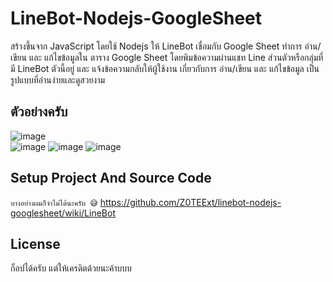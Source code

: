 # LineBot-Nodejs-GoogleSheet
สร้างขึ้นจาก JavaScript โดยใช้ Nodejs ให้ LineBot เชื่อมกับ Google Sheet ทำการ อ่าน/เขียน และ แก้ไขข้อมูลใน ตาราง Google Sheet โดยพิมข้อความผ่านแชท Line ส่วนตัวหรือกลุ่มที่มี LineBot ตัวนี้อยู่ และ แจ้งข้อความกลับให้ผู้ใช้งาน เกี่ยวกับการ อ่าน/เขียน และ แก้ไขข้อมูล เป็นรูปแบบที่อ่านง่ายและดูสวยงาม
## ตัวอย่างครับ

![image](https://user-images.githubusercontent.com/53619535/145721215-c0706223-7f44-4300-90d6-16f2804b5c2c.png)<br>
![image](https://user-images.githubusercontent.com/53619535/145942257-5415c9d6-613c-4e71-808f-6e02e86785ba.png)
![image](https://user-images.githubusercontent.com/53619535/145942107-98f843a2-699b-4df5-8586-8ea98f7d4e6c.png)
![image](https://user-images.githubusercontent.com/53619535/145942187-b93fa4bd-6617-4cc1-8e21-06d7bce4b63a.png)

## Setup Project And Source Code
`
บางอย่างผมก็จำไม่ได้นะครับ 😅
`
https://github.com/Z0TEExt/linebot-nodejs-googlesheet/wiki/LineBot

## License
ก็อปได้ครับ แต่ให้เครดิตด้วยนะค้าบบบ
